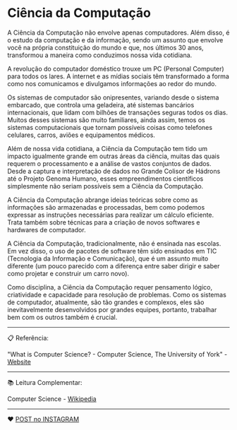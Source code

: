# Ciência da Computação

A Ciência da Computação não envolve apenas computadores. Além disso, é o estudo da computação e da informação, sendo um assunto que envolve você na própria constituição do mundo e que, nos últimos 30 anos, transformou a maneira como conduzimos nossa vida cotidiana.

A revolução do computador doméstico trouxe um PC (Personal Computer) para todos os lares. A internet e as mídias sociais têm transformado a forma como nos comunicamos e divulgamos informações ao redor do mundo.

Os sistemas de computador são onipresentes, variando desde o sistema embarcado, que controla uma geladeira, até sistemas bancários internacionais, que lidam com bilhões de transações seguras todos os dias. Muitos desses sistemas são muito familiares, ainda assim, temos os sistemas computacionais que tornam possíveis coisas como telefones celulares, carros, aviões e equipamentos médicos.

Além de nossa vida cotidiana, a Ciência da Computação tem tido um impacto igualmente grande em outras áreas da ciência, muitas das quais requerem o processamento e a análise de vastos conjuntos de dados. Desde a captura e interpretação de dados no Grande Colisor de Hádrons até o Projeto Genoma Humano, esses empreendimentos científicos simplesmente não seriam possíveis sem a Ciência da Computação.

A Ciência da Computação abrange ideias teóricas sobre como as informações são armazenadas e processadas, bem como podemos expressar as instruções necessárias para realizar um cálculo eficiente. Trata também sobre técnicas para a criação de novos softwares e hardwares de computador.

A Ciência da Computação, tradicionalmente, não é ensinada nas escolas. Em vez disso, o uso de pacotes de software têm sido ensinados em TIC (Tecnologia da Informação e Comunicação), que é um assunto muito diferente (um pouco parecido com a diferença entre saber dirigir e saber como projetar e construir um carro novo).

Como disciplina, a Ciência da Computação requer pensamento lógico, criatividade e capacidade para resolução de problemas. Como os sistemas de computador, atualmente, são tão grandes e complexos, eles são inevitavelmente desenvolvidos por grandes equipes, portanto, trabalhar bem com os outros também é crucial.

---

📋 Referência:

"What is Computer Science? - Computer Science, The University of York" - [Website](www.cs.york.ac.uk)

---

:books: Leitura Complementar:

Computer Science - [Wikipedia](https://en.wikipedia.org/wiki/Computer_science)

---

:heart: [POST no INSTAGRAM](https://www.instagram.com/p/CFsXTbvJ5B3/) 
